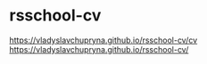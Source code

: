 # rsschool-cv

https://vladyslavchupryna.github.io/rsschool-cv/cv
https://vladyslavchupryna.github.io/rsschool-cv/
